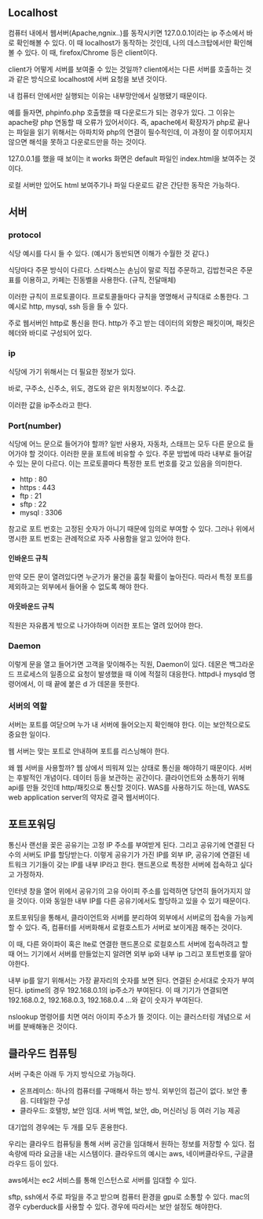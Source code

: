 ## Localhost

컴퓨터 내에서 웹서버(Apache,ngnix..)를 동작시키면 127.0.0.1이라는 ip 주소에서 바로 확인해볼 수 있다.
이 때 localhost가 동작하는 것인데, 나의 데스크탑에서만 확인해볼 수 있다. 
이 때, firefox/Chrome 등은 client이다.

client가 어떻게 서버를 보여줄 수 있는 것일까? client에서는 다른 서버를 호출하는 것과 같은 방식으로 localhost에 서버 요청을 보낸 것이다.

내 컴퓨터 안에서만 실행되는 이유는 내부망안에서 실행됐기 때문이다.

예를 들자면, phpinfo.php 호출했을 때 다운로드가 되는 경우가 있다. 그 이유는 apache랑 php 연동할 때 오류가 있어서이다. 즉, apache에서 확장자가 php로 끝나는 파일을 읽기 위해서는 아파치와 php의 연결이 필수적인데, 이 과정이 잘 이루어지지 않으면 해석을 못하고 다운로드만을 하는 것이다. 

127.0.0.1를 했을 때 보이는 it works 화면은 default 파일인 index.html을 보여주는 것이다.

로컬 서버만 있어도 html 보여주기나 파일 다운로드 같은 간단한 동작은 가능하다.

## 서버
### protocol

식당 예시를 다시 들 수 있다. (예시가 동반되면 이해가 수월한 것 같다.)

식당마다 주문 방식이 다르다. 스타벅스는 손님이 말로 직접 주문하고, 김밥천국은 주문표를 이용하고, 카페는 진동벨을 사용한다. (규칙, 전달매체)

이러한 규칙이 프로토콜이다. 프로토콜들마다 규칙을 명명해서 규칙대로 소통한다. 그 예시로 http, mysql, ssh 등을 들 수 있다.

주로 웹서버인 http로 통신을 한다. http가 주고 받는 데이터의 외향은 패킷이며, 패킷은 헤더와 바디로 구성되어 있다.

### ip

식당에 가기 위해서는 더 필요한 정보가 있다.

바로, 구주소, 신주소, 위도, 경도와 같은 위치정보이다. 주소값.

이러한 값을 ip주소라고 한다.

### Port(number)

식당에 어느 문으로 들어가야 할까? 일반 사용자, 자동차, 스태프는 모두 다른 문으로 들어가야 할 것이다.
이러한 문을 포트에 비유할 수 있다. 주문 방법에 따라 내부로 들어갈 수 있는 문이 다르다. 이는 프로토콜마다 특정한 포트 번호를 갖고 있음을 의미한다.

* http : 80
* https : 443
* ftp : 21
* sftp : 22
* mysql : 3306

참고로 포트 번호는 고정된 숫자가 아니기 때문에 임의로 부여할 수 있다. 그러나 위에서 명시한 포트 번호는 관례적으로 자주 사용함을 알고 있어야 한다.

#### 인바운드 규칙
만약 모든 문이 열려있다면 누군가가 물건을 훔칠 확률이 높아진다. 따라서 특정 포트를 제외하고는 외부에서 들어올 수 없도록 해야 한다.

#### 아웃바운드 규칙
직원은 자유롭게 밖으로 나가야하며 이러한 포트는 열려 있어야 한다.

### Daemon
이렇게 문을 열고 들어가면 고객을 맞이해주는 직원, Daemon이 있다. 데몬은 백그라운드 프로세스의 일종으로 요청이 발생했을 때 이에 적절히 대응한다. httpd나 mysqld 명령어에서, 이 때 끝에 붙은 d 가 데몬을 뜻한다.

### 서버의 역할

서버는 포트를 여닫으며 누가 내 서버에 들어오는지 확인해야 한다. 이는 보안적으로도 중요한 일이다.

웹 서버는 맞는 포트로 안내하며 포트를 리스닝해야 한다. 

왜 웹 서버을 사용할까? 웹 상에서 띄워져 있는 상태로 통신을 해야하기 때문이다. 서버는 후발적인 개념이다. 데이터 등을 보관하는 공간이다. 클라이언트와 소통하기 위해 api를 만들 것인데 http/패킷으로 통신할 것이다. WAS를 사용하기도 하는데, WAS도 web application server의 약자로 결국 웹서버이다.

## 포트포워딩

통신사 랜선을 꽂은 공유기는 고정 IP 주소를 부여받게 된다. 그리고 공유기에 연결된 다수의 서버도 IP를 할당받는다. 이렇게 공유기가 가진 IP를 외부 IP, 공유기에 연결된 네트워크 기기들이 갖는 IP를 내부 IP라고 한다.
핸드폰으로 특정한 서버에 접속하고 싶다고 가정하자. 

인터넷 창을 열어 위에서 공유기의 고유 아이피 주소를 입력하면 당연히 들어가지지 않을 것이다. 이와 동일한 내부 IP를 다른 공유기에서도 할당하고 있을 수 있기 때문이다.

포트포워딩을 통해서, 클라이언트와 서버를 분리하여 외부에서 서버로의 접속을 가능케 할 수 있다. 즉, 컴퓨터를 서버화해서 로컬호스트가 서버로 보이게끔 해주는 것이다. 

이 때, 다른 와이파이 혹은 lte로 연결한 핸드폰으로 로컬호스트 서버에 접속하려고 할 때 어느 기기에서 서버를 만들었는지 알려면 외부 ip와 내부 ip 그리고 포트번호를 알아야한다. 

내부 ip를 알기 위해서는 가장 끝자리의 숫자를 보면 된다. 연결된 순서대로 숫자가 부여된다. iptime의 경우 192.168.0.1의 ip주소가 부여된다. 이 때 기기가 연결되면 192.168.0.2, 192.168.0.3, 192.168.0.4 ...와 같이 숫자가 부여된다. 

nslookup 명령어를 치면 여러 아이피 주소가 뜰 것이다. 이는 클러스터링 개념으로 서버를 분배해놓은 것이다.

## 클라우드 컴퓨팅

서버 구축은 아래 두 가지 방식으로 가능하다.

* 온프레미스: 하나의 컴퓨터를 구매해서 하는 방식. 외부인의 접근이 없다. 보안 좋음. 디테일한 구성
* 클라우드: 호텔방, 보안 임대. 서버 백업, 보안, db, 머신러닝 등 여러 기능 제공

대기업의 경우에는 두 개를 모두 혼용한다.

우리는 클라우드 컴퓨팅을 통해 서버 공간을 임대해서 원하는 정보를 저장할 수 있다. 접속량에 따라 요금을 내는 시스템이다. 클라우드의 예시는 aws, 네이버클라우드, 구글클라우드 등이 있다.

aws에서는 ec2 서비스를 통해 인스턴스로 서버를 임대할 수 있다.

sftp, ssh에서 주로 파일을 주고 받으며 컴퓨터 환경을 gpu로 소통할 수 있다. mac의 경우 cyberduck를 사용할 수 있다. 경우에 따라서는 보안 설정도 해야한다.